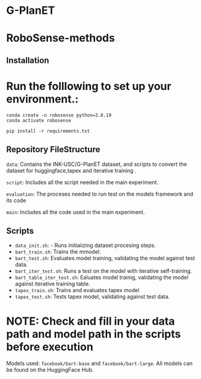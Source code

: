 # G-PlanET

# RoboSense-methods


## Installation 

# Run the folllowing to set up your environment.:
```
conda create -n robosense python=3.8.19
conda activate robosense 

pip install -r requirements.txt
```

## Repository FileStructure

`data`: Contains the INK-USC/G-PlanET dataset, and scripts to convert the dataset for huggingface,tapex and iterative training .

`script`: Includes all the script needed in the main experiment. 

`evaluation`: The proceses needed to run test on the models framework and its code

`main`: Includes all the code used in the main experiment.


## Scripts

- `data_init.sh`: - Runs initiaiizing dataset procesing steps.
- `bart_train.sh`: Trains the mmodel.
- `bart_test.sh`: Evaluates model training, validating the model against test data.
- `bart_iter_test.sh`: Runs a test on the model with iterative self-training.
- `bart_table_iter_test.sh`: Ealuates model trainig, validating the model against iterative training table.
- `tapex_train.sh`: Trains and evaluates tapex model
- `tapex_test.sh`: Tests tapex model, validating against test data.

# NOTE: Check and fill in your data path and model path in the scripts before execution

Models used: `facebook/bart-base` and `facebook/bart-large`. All models can be found on the HuggingFace Hub.

